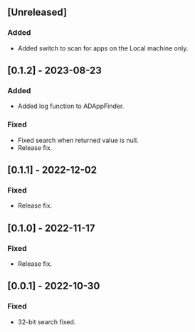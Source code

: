 ## [Unreleased]

### Added

- Added switch to scan for apps on the Local machine only.

## [0.1.2] - 2023-08-23

### Added

- Added log function to ADAppFinder.

### Fixed

- Fixed search when returned value is null.
- Release fix.

## [0.1.1] - 2022-12-02

### Fixed

- Release fix.

## [0.1.0] - 2022-11-17

### Fixed

- Release fix.

## [0.0.1] - 2022-10-30

### Fixed

- 32-bit search fixed.
